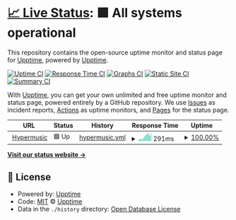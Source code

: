 # [📈 Live Status](https://status.hypermusic.me): <!--live status--> **🟩 All systems operational**

This repository contains the open-source uptime monitor and status page for [Upptime](https://upptime.js.org), powered by [Upptime](https://github.com/upptime/upptime).

[![Uptime CI](https://github.com/Hyper-Music-Development/status-page/workflows/Uptime%20CI/badge.svg)](https://github.com/Hyper-Music-Development/status-page/actions?query=workflow%3A%22Uptime+CI%22)
[![Response Time CI](https://github.com/Hyper-Music-Development/status-page/workflows/Response%20Time%20CI/badge.svg)](https://github.com/Hyper-Music-Development/status-page/actions?query=workflow%3A%22Response+Time+CI%22)
[![Graphs CI](https://github.com/Hyper-Music-Development/status-page/workflows/Graphs%20CI/badge.svg)](https://github.com/Hyper-Music-Development/status-page/actions?query=workflow%3A%22Graphs+CI%22)
[![Static Site CI](https://github.com/Hyper-Music-Development/status-page/workflows/Static%20Site%20CI/badge.svg)](https://github.com/Hyper-Music-Development/status-page/actions?query=workflow%3A%22Static+Site+CI%22)
[![Summary CI](https://github.com/Hyper-Music-Development/status-page/workflows/Summary%20CI/badge.svg)](https://github.com/Hyper-Music-Development/status-page/actions?query=workflow%3A%22Summary+CI%22)

With [Upptime](https://upptime.js.org), you can get your own unlimited and free uptime monitor and status page, powered entirely by a GitHub repository. We use [Issues](https://github.com/upptime/upptime/issues) as incident reports, [Actions](https://github.com/Hyper-Music-Development/status-page/actions) as uptime monitors, and [Pages](https://status.hypermusic.me) for the status page.

<!--start: status pages-->
<!-- This summary is generated by Upptime (https://github.com/upptime/upptime) -->
<!-- Do not edit this manually, your changes will be overwritten -->
<!-- prettier-ignore -->
| URL | Status | History | Response Time | Uptime |
| --- | ------ | ------- | ------------- | ------ |
| <img alt="" src="https://favicons.githubusercontent.com/hypermusic.me" height="13"> [Hypermusic](https://hypermusic.me) | 🟩 Up | [hypermusic.yml](https://github.com/Hypermusic-Git/status-page/commits/HEAD/history/hypermusic.yml) | <details><summary><img alt="Response time graph" src="./graphs/hypermusic/response-time-week.png" height="20"> 291ms</summary><br><a href="https://status.hypermusic.me/history/hypermusic"><img alt="Response time 250" src="https://img.shields.io/endpoint?url=https%3A%2F%2Fraw.githubusercontent.com%2FHypermusic-Git%2Fstatus-page%2FHEAD%2Fapi%2Fhypermusic%2Fresponse-time.json"></a><br><a href="https://status.hypermusic.me/history/hypermusic"><img alt="24-hour response time 531" src="https://img.shields.io/endpoint?url=https%3A%2F%2Fraw.githubusercontent.com%2FHypermusic-Git%2Fstatus-page%2FHEAD%2Fapi%2Fhypermusic%2Fresponse-time-day.json"></a><br><a href="https://status.hypermusic.me/history/hypermusic"><img alt="7-day response time 291" src="https://img.shields.io/endpoint?url=https%3A%2F%2Fraw.githubusercontent.com%2FHypermusic-Git%2Fstatus-page%2FHEAD%2Fapi%2Fhypermusic%2Fresponse-time-week.json"></a><br><a href="https://status.hypermusic.me/history/hypermusic"><img alt="30-day response time 250" src="https://img.shields.io/endpoint?url=https%3A%2F%2Fraw.githubusercontent.com%2FHypermusic-Git%2Fstatus-page%2FHEAD%2Fapi%2Fhypermusic%2Fresponse-time-month.json"></a><br><a href="https://status.hypermusic.me/history/hypermusic"><img alt="1-year response time 250" src="https://img.shields.io/endpoint?url=https%3A%2F%2Fraw.githubusercontent.com%2FHypermusic-Git%2Fstatus-page%2FHEAD%2Fapi%2Fhypermusic%2Fresponse-time-year.json"></a></details> | <details><summary><a href="https://status.hypermusic.me/history/hypermusic">100.00%</a></summary><a href="https://status.hypermusic.me/history/hypermusic"><img alt="All-time uptime 100.00%" src="https://img.shields.io/endpoint?url=https%3A%2F%2Fraw.githubusercontent.com%2FHypermusic-Git%2Fstatus-page%2FHEAD%2Fapi%2Fhypermusic%2Fuptime.json"></a><br><a href="https://status.hypermusic.me/history/hypermusic"><img alt="24-hour uptime 100.00%" src="https://img.shields.io/endpoint?url=https%3A%2F%2Fraw.githubusercontent.com%2FHypermusic-Git%2Fstatus-page%2FHEAD%2Fapi%2Fhypermusic%2Fuptime-day.json"></a><br><a href="https://status.hypermusic.me/history/hypermusic"><img alt="7-day uptime 100.00%" src="https://img.shields.io/endpoint?url=https%3A%2F%2Fraw.githubusercontent.com%2FHypermusic-Git%2Fstatus-page%2FHEAD%2Fapi%2Fhypermusic%2Fuptime-week.json"></a><br><a href="https://status.hypermusic.me/history/hypermusic"><img alt="30-day uptime 100.00%" src="https://img.shields.io/endpoint?url=https%3A%2F%2Fraw.githubusercontent.com%2FHypermusic-Git%2Fstatus-page%2FHEAD%2Fapi%2Fhypermusic%2Fuptime-month.json"></a><br><a href="https://status.hypermusic.me/history/hypermusic"><img alt="1-year uptime 100.00%" src="https://img.shields.io/endpoint?url=https%3A%2F%2Fraw.githubusercontent.com%2FHypermusic-Git%2Fstatus-page%2FHEAD%2Fapi%2Fhypermusic%2Fuptime-year.json"></a></details>

<!--end: status pages-->

[**Visit our status website →**](https://status.hypermusic.me)

## 📄 License

- Powered by: [Upptime](https://github.com/upptime/upptime)
- Code: [MIT](./LICENSE) © [Upptime](https://upptime.js.org)
- Data in the `./history` directory: [Open Database License](https://opendatacommons.org/licenses/odbl/1-0/)
